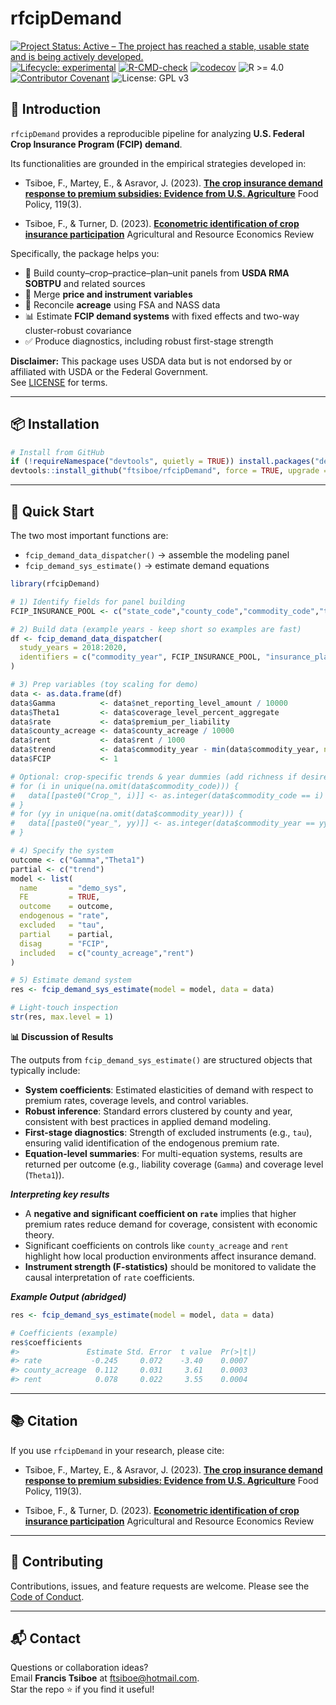 rfcipDemand
================

<!-- README.md is generated from README.Rmd. Please edit that file -->

<!-- badges: start -->

[![Project Status: Active – The project has reached a stable, usable
state and is being actively
developed.](https://www.repostatus.org/badges/latest/active.svg)](https://www.repostatus.org/#active)
[![Lifecycle:
experimental](https://img.shields.io/badge/lifecycle-experimental-orange.svg)](https://lifecycle.r-lib.org/articles/stages.html#experimental)
[![R-CMD-check](https://github.com/ftsiboe/rfcipDemand/actions/workflows/R-CMD-check.yaml/badge.svg)](https://github.com/ftsiboe/rfcipDemand/actions/workflows/R-CMD-check.yaml)
[![codecov](https://codecov.io/gh/ftsiboe/rfcipDemand/graph/badge.svg?token=6MKGP8Z5NB)](https://codecov.io/gh/ftsiboe/rfcipDemand)
![R \>= 4.0](https://img.shields.io/badge/R-%3E=4.0-blue) [![Contributor
Covenant](https://img.shields.io/badge/Contributor%20Covenant-2.1-4baaaa.svg)](code_of_conduct.md)
![License: GPL v3](https://img.shields.io/badge/License-GPLv3-blue.svg)
<!-- badges: end -->

## 📖 Introduction

`rfcipDemand` provides a reproducible pipeline for analyzing **U.S.
Federal Crop Insurance Program (FCIP) demand**.

Its functionalities are grounded in the empirical strategies developed
in:

- Tsiboe, F., Martey, E., & Asravor, J. (2023). [**The crop insurance
  demand response to premium subsidies: Evidence from U.S.
  Agriculture**](https://doi.org/10.1016/j.foodpol.2023.102505) Food
  Policy, 119(3).

- Tsiboe, F., & Turner, D. (2023). [**Econometric identification of crop
  insurance participation**](https://doi.org/10.1017/age.2023.13)
  Agricultural and Resource Economics Review

Specifically, the package helps you:

- 🧩 Build county–crop–practice–plan–unit panels from **USDA RMA
  SOBTPU** and related sources  
- 🔗 Merge **price and instrument variables**  
- 🌾 Reconcile **acreage** using FSA and NASS data  
- 📊 Estimate **FCIP demand systems** with fixed effects and two-way
  cluster-robust covariance  
- ✅ Produce diagnostics, including robust first-stage strength

**Disclaimer:** This package uses USDA data but is not endorsed by or
affiliated with USDA or the Federal Government.  
See [LICENSE](LICENSE) for terms.

------------------------------------------------------------------------

## 📦 Installation

``` r
# Install from GitHub
if (!requireNamespace("devtools", quietly = TRUE)) install.packages("devtools")
devtools::install_github("ftsiboe/rfcipDemand", force = TRUE, upgrade = "never")
```

------------------------------------------------------------------------

## 🚀 Quick Start

The two most important functions are:

- `fcip_demand_data_dispatcher()` → assemble the modeling panel  
- `fcip_demand_sys_estimate()` → estimate demand equations

``` r
library(rfcipDemand)

# 1) Identify fields for panel building
FCIP_INSURANCE_POOL <- c("state_code","county_code","commodity_code","type_code","practice_code")

# 2) Build data (example years - keep short so examples are fast)
df <- fcip_demand_data_dispatcher(
  study_years = 2018:2020,
  identifiers = c("commodity_year", FCIP_INSURANCE_POOL, "insurance_plan_code", "unit_structure_code")
)

# 3) Prep variables (toy scaling for demo)
data <- as.data.frame(df)
data$Gamma          <- data$net_reporting_level_amount / 10000
data$Theta1         <- data$coverage_level_percent_aggregate
data$rate           <- data$premium_per_liability
data$county_acreage <- data$county_acreage / 10000
data$rent           <- data$rent / 1000
data$trend          <- data$commodity_year - min(data$commodity_year, na.rm=TRUE)
data$FCIP           <- 1

# Optional: crop-specific trends & year dummies (add richness if desired)
# for (i in unique(na.omit(data$commodity_code))) {
#   data[[paste0("Crop_", i)]] <- as.integer(data$commodity_code == i) * data$trend
# }
# for (yy in unique(na.omit(data$commodity_year))) {
#   data[[paste0("year_", yy)]] <- as.integer(data$commodity_year == yy)
# }

# 4) Specify the system
outcome <- c("Gamma","Theta1")
partial <- c("trend")
model <- list(
  name       = "demo_sys",
  FE         = TRUE,
  outcome    = outcome,
  endogenous = "rate",
  excluded   = "tau",
  partial    = partial,
  disag      = "FCIP",
  included   = c("county_acreage","rent")
)

# 5) Estimate demand system
res <- fcip_demand_sys_estimate(model = model, data = data)

# Light-touch inspection
str(res, max.level = 1)
```

**📊 Discussion of Results**

The outputs from `fcip_demand_sys_estimate()` are structured objects
that typically include:

- **System coefficients**: Estimated elasticities of demand with respect
  to premium rates, coverage levels, and control variables.  
- **Robust inference**: Standard errors clustered by county and year,
  consistent with best practices in applied demand modeling.  
- **First-stage diagnostics**: Strength of excluded instruments (e.g.,
  `tau`), ensuring valid identification of the endogenous premium
  rate.  
- **Equation-level summaries**: For multi-equation systems, results are
  returned per outcome (e.g., liability coverage (`Gamma`) and coverage
  level (`Theta1`)).

***Interpreting key results***

- A **negative and significant coefficient on `rate`** implies that
  higher premium rates reduce demand for coverage, consistent with
  economic theory.  
- Significant coefficients on controls like `county_acreage` and `rent`
  highlight how local production environments affect insurance demand.  
- **Instrument strength (F-statistics)** should be monitored to validate
  the causal interpretation of `rate` coefficients.

***Example Output (abridged)***

``` r
res <- fcip_demand_sys_estimate(model = model, data = data)

# Coefficients (example)
res$coefficients
#>               Estimate Std. Error  t value  Pr(>|t|)
#> rate           -0.245     0.072    -3.40    0.0007
#> county_acreage  0.112     0.031     3.61    0.0003
#> rent            0.078     0.022     3.55    0.0004
```

------------------------------------------------------------------------

## 📚 Citation

If you use `rfcipDemand` in your research, please cite:

- Tsiboe, F., Martey, E., & Asravor, J. (2023). [**The crop insurance
  demand response to premium subsidies: Evidence from U.S.
  Agriculture**](https://doi.org/10.1016/j.foodpol.2023.102505) Food
  Policy, 119(3).

- Tsiboe, F., & Turner, D. (2023). [**Econometric identification of crop
  insurance participation**](https://doi.org/10.1017/age.2023.13)
  Agricultural and Resource Economics Review

------------------------------------------------------------------------

## 🤝 Contributing

Contributions, issues, and feature requests are welcome. Please see the
[Code of Conduct](code_of_conduct.md).

------------------------------------------------------------------------

## 📬 Contact

Questions or collaboration ideas?  
Email **Francis Tsiboe** at <ftsiboe@hotmail.com>.  
Star the repo ⭐ if you find it useful!
